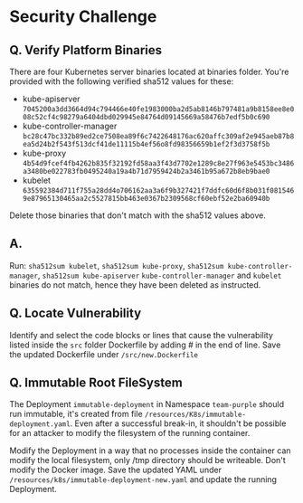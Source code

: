 # Security Challenge

## Q. Verify Platform Binaries
There are four Kubernetes server binaries located at binaries folder. You're provided with the following verified sha512 values for these:

- kube-apiserver `7045200a3dd3664d94c794466e40fe1983000ba2d5ab8146b797481a9b8158ee8e008c52cf4c98279a6404dbd029945e84764d09145669a58476b7edf5b0c690`
- kube-controller-manager `bc28c47bc332b89ed2ce7508ea89f6c7422648176ac620affc309af2e945aeb87b8ea5d24b2f543f513dcf41de11115b4ef56o8fd98356659b1ef2f3d3758f5b`
- kube-proxy `4b54d9fcef4fb4262b835f32192fd58aa3f43d7702e1289c8e27f963e5453bc3486a3480be022783fb0495240a19a4b71d7959424b2a3461b95a672b8eb9bae0`
- kubelet `635592384d711f755a28dd4o706162aa3a6f9b327421f7ddfc60d6f8b031f0815469e87965130465aa2c5527815bb463e0367b2309568cf60ebf52e2ba60940b`

Delete those binaries that don't match with the sha512 values above.

## A.

Run: `sha512sum kubelet`, `sha512sum kube-proxy`, `sha512sum kube-controller-manager`, `sha512sum kube-apiserver`
`kube-controller-manager` and `kubelet` binaries do not match, hence they have been deleted as instructed.

## Q. Locate Vulnerability
Identify and select the code blocks or lines that cause the vulnerability listed inside the `src` folder Dockerfile by adding # in the end of line.
Save the updated Dockerfile under `/src/new.Dockerfile`

## Q. Immutable Root FileSystem
The Deployment `immutable-deployment` in Namespace `team-purple` should run immutable, it's created from file `/resources/K8s/immutable-deployment.yaml`. Even after a successful break-in, it shouldn't be possible for an attacker to modify the filesystem of the running container.

Modify the Deployment in a way that no processes inside the container can modify the local filesystem, only /tmp directory should be writeable. Don't modify the Docker image.
Save the updated YAML under `/resources/k8s/immutable-deployment-new.yaml` and update the running Deployment.